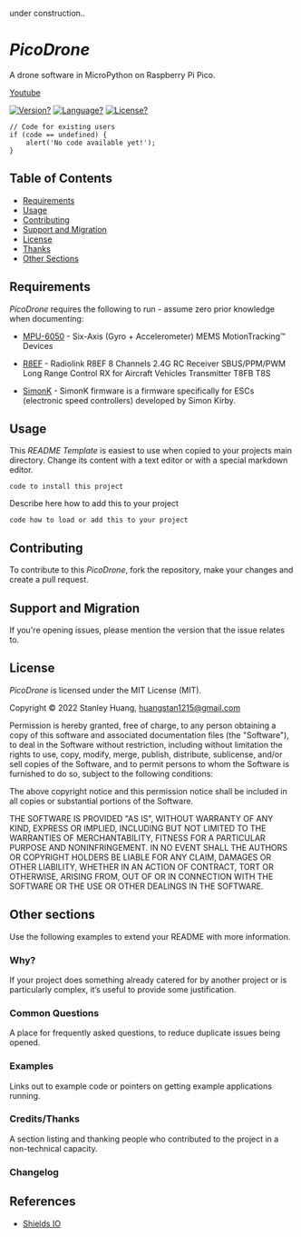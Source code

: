 under construction..
# _PicoDrone_
A drone software in MicroPython on Raspberry Pi Pico.

[Youtube][v0.7_youtube]

[![Version?][shield-version]][shields]
[![Language?][shield-micropython]][shields]
[![License?][shield-license]][shields]

    // Code for existing users 
    if (code == undefined) {
        alert('No code available yet!');
    }

## Table of Contents

- [Requirements](#requirements)
- [Usage](#usage)
- [Contributing](#contributing)
- [Support and Migration](#support-and-migration)
- [License](#license)
- [Thanks](#thanks)
- [Other Sections](#other-sections)

## Requirements

_PicoDrone_ requires the following to run - assume zero prior knowledge when documenting:

- [MPU-6050][mpu-6050] - Six-Axis (Gyro + Accelerometer) MEMS MotionTracking™ Devices

- [R8EF][r8ef] - Radiolink R8EF 8 Channels 2.4G RC Receiver SBUS/PPM/PWM Long Range Control RX for Aircraft Vehicles Transmitter T8FB T8S 
- [SimonK][simonk] - SimonK firmware is a firmware specifically for ESCs (electronic speed controllers) developed by
Simon Kirby.

## Usage

This _README Template_ is easiest to use when copied to your projects main directory. Change its content with a text editor or with a special markdown editor.

    code to install this project

Describe here how to add this to your project 

    code how to load or add this to your project

## Contributing

To contribute to this _PicoDrone_, fork the repository, make your changes and create a pull request.

## Support and Migration

If you're opening issues, please mention the version that the issue relates to. 

## License

_PicoDrone_ is licensed under the  MIT License (MIT).

Copyright © 2022 Stanley Huang, huangstan1215@gmail.com

Permission is hereby granted, free of charge, to any person obtaining a copy of this software and associated documentation files (the "Software"), to deal in the Software without restriction, including without limitation the rights to use, copy, modify, merge, publish, distribute, sublicense, and/or sell copies of the Software, and to permit persons to whom the Software is furnished to do so, subject to the following conditions:

The above copyright notice and this permission notice shall be included in all copies or substantial portions of the Software.

THE SOFTWARE IS PROVIDED "AS IS", WITHOUT WARRANTY OF ANY KIND, EXPRESS OR IMPLIED, INCLUDING BUT NOT LIMITED TO THE WARRANTIES OF MERCHANTABILITY, FITNESS FOR A PARTICULAR PURPOSE AND NONINFRINGEMENT. IN NO EVENT SHALL THE AUTHORS OR COPYRIGHT HOLDERS BE LIABLE FOR ANY CLAIM, DAMAGES OR OTHER LIABILITY, WHETHER IN AN ACTION OF CONTRACT, TORT OR OTHERWISE, ARISING FROM, OUT OF OR IN CONNECTION WITH THE SOFTWARE OR THE USE OR OTHER DEALINGS IN THE SOFTWARE.

## Other sections

Use the following examples to extend your README with more information.

### Why?

If your project does something already catered for by another project or is particularly complex, it’s useful to provide some justification.

### Common Questions

A place for frequently asked questions, to reduce duplicate issues being opened.

### Examples

Links out to example code or pointers on getting example applications running.

### Credits/Thanks

A section listing and thanking people who contributed to the project in a non-technical capacity.

### Changelog


## References

- [Shields IO][shields]


[shields]:         https://shields.io/
[shield-version]:  https://img.shields.io/badge/version-0.7-blue.svg
[shield-micropython]: https://img.shields.io/badge/micropython-1.19.1-blue.svg
[shield-license]:  https://img.shields.io/badge/license-MIT-blue.svg
[mpu-6050]:        https://invensense.tdk.com/products/motion-tracking/6-axis/mpu-6050/
[r8ef]:            https://www.radiolink.com/r8ef
[simonk]:          https://www.robotshop.com/media/files/pdf/lynxmotion-simonk-esc-guide.pdf
[v0.7_youtube]:    https://www.youtube.com/watch?v=KBGchHt3AzA

